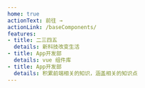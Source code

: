 ```yaml
---
home: true
actionText: 前往 →
actionLink: /baseComponents/
features:
- title: 二三四五
  details: 新科技改变生活
- title: App开发部
  details: vue 组件库
- title: App开发部
  details: 积累前端相关的知识，涵盖相关的知识点
---
```

